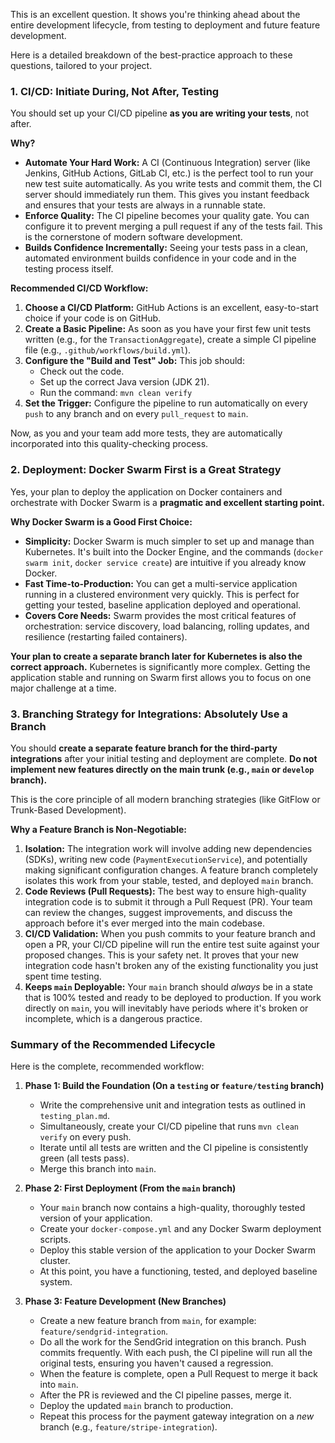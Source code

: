 This is an excellent question. It shows you're thinking ahead about the entire development lifecycle, from testing to deployment and future feature development.

Here is a detailed breakdown of the best-practice approach to these questions, tailored to your project.

### 1. CI/CD: Initiate **During**, Not After, Testing

You should set up your CI/CD pipeline **as you are writing your tests**, not after.

**Why?**

*   **Automate Your Hard Work:** A CI (Continuous Integration) server (like Jenkins, GitHub Actions, GitLab CI, etc.) is the perfect tool to run your new test suite automatically. As you write tests and commit them, the CI server should immediately run them. This gives you instant feedback and ensures that your tests are always in a runnable state.
*   **Enforce Quality:** The CI pipeline becomes your quality gate. You can configure it to prevent merging a pull request if any of the tests fail. This is the cornerstone of modern software development.
*   **Builds Confidence Incrementally:** Seeing your tests pass in a clean, automated environment builds confidence in your code and in the testing process itself.

**Recommended CI/CD Workflow:**

1.  **Choose a CI/CD Platform:** GitHub Actions is an excellent, easy-to-start choice if your code is on GitHub.
2.  **Create a Basic Pipeline:** As soon as you have your first few unit tests written (e.g., for the `TransactionAggregate`), create a simple CI pipeline file (e.g., `.github/workflows/build.yml`).
3.  **Configure the "Build and Test" Job:** This job should:
    *   Check out the code.
    *   Set up the correct Java version (JDK 21).
    *   Run the command: `mvn clean verify`
4.  **Set the Trigger:** Configure the pipeline to run automatically on every `push` to any branch and on every `pull_request` to `main`.

Now, as you and your team add more tests, they are automatically incorporated into this quality-checking process.

### 2. Deployment: Docker Swarm First is a Great Strategy

Yes, your plan to deploy the application on Docker containers and orchestrate with Docker Swarm is a **pragmatic and excellent starting point.**

**Why Docker Swarm is a Good First Choice:**

*   **Simplicity:** Docker Swarm is much simpler to set up and manage than Kubernetes. It's built into the Docker Engine, and the commands (`docker swarm init`, `docker service create`) are intuitive if you already know Docker.
*   **Fast Time-to-Production:** You can get a multi-service application running in a clustered environment very quickly. This is perfect for getting your tested, baseline application deployed and operational.
*   **Covers Core Needs:** Swarm provides the most critical features of orchestration: service discovery, load balancing, rolling updates, and resilience (restarting failed containers).

**Your plan to create a separate branch later for Kubernetes is also the correct approach.** Kubernetes is significantly more complex. Getting the application stable and running on Swarm first allows you to focus on one major challenge at a time.

### 3. Branching Strategy for Integrations: **Absolutely Use a Branch**

You should **create a separate feature branch for the third-party integrations** after your initial testing and deployment are complete. **Do not implement new features directly on the main trunk (e.g., `main` or `develop` branch).**

This is the core principle of all modern branching strategies (like GitFlow or Trunk-Based Development).

**Why a Feature Branch is Non-Negotiable:**

1.  **Isolation:** The integration work will involve adding new dependencies (SDKs), writing new code (`PaymentExecutionService`), and potentially making significant configuration changes. A feature branch completely isolates this work from your stable, tested, and deployed `main` branch.
2.  **Code Reviews (Pull Requests):** The best way to ensure high-quality integration code is to submit it through a Pull Request (PR). Your team can review the changes, suggest improvements, and discuss the approach before it's ever merged into the main codebase.
3.  **CI/CD Validation:** When you push commits to your feature branch and open a PR, your CI/CD pipeline will run the entire test suite against your proposed changes. This is your safety net. It proves that your new integration code hasn't broken any of the existing functionality you just spent time testing.
4.  **Keeps `main` Deployable:** Your `main` branch should *always* be in a state that is 100% tested and ready to be deployed to production. If you work directly on `main`, you will inevitably have periods where it's broken or incomplete, which is a dangerous practice.

### Summary of the Recommended Lifecycle

Here is the complete, recommended workflow:

1.  **Phase 1: Build the Foundation (On a `testing` or `feature/testing` branch)**
    *   Write the comprehensive unit and integration tests as outlined in `testing_plan.md`.
    *   Simultaneously, create your CI/CD pipeline that runs `mvn clean verify` on every push.
    *   Iterate until all tests are written and the CI pipeline is consistently green (all tests pass).
    *   Merge this branch into `main`.

2.  **Phase 2: First Deployment (From the `main` branch)**
    *   Your `main` branch now contains a high-quality, thoroughly tested version of your application.
    *   Create your `docker-compose.yml` and any Docker Swarm deployment scripts.
    *   Deploy this stable version of the application to your Docker Swarm cluster.
    *   At this point, you have a functioning, tested, and deployed baseline system.

3.  **Phase 3: Feature Development (New Branches)**
    *   Create a new feature branch from `main`, for example: `feature/sendgrid-integration`.
    *   Do all the work for the SendGrid integration on this branch. Push commits frequently. With each push, the CI pipeline will run all the original tests, ensuring you haven't caused a regression.
    *   When the feature is complete, open a Pull Request to merge it back into `main`.
    *   After the PR is reviewed and the CI pipeline passes, merge it.
    *   Deploy the updated `main` branch to production.
    *   Repeat this process for the payment gateway integration on a *new* branch (e.g., `feature/stripe-integration`).
